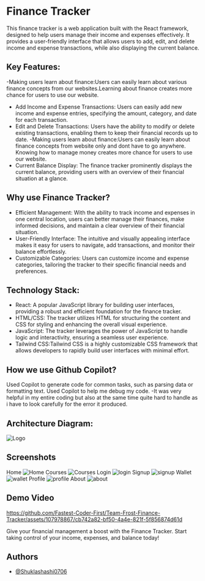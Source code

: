 # Finance Tracker

This finance tracker is a web application built with the React framework, designed to help users manage their income and expenses effectively. It provides a user-friendly interface that allows users to add, edit, and delete income and expense transactions, while also displaying the current balance.

## Key Features:
-Making users learn about finance:Users can easily learn about various finance concepts from our websites.Learning about finance creates more chance for users to use our website.
- Add Income and Expense Transactions: Users can easily add new income and expense entries, specifying the amount, category, and date for each transaction.
- Edit and Delete Transactions: Users have the ability to modify or delete existing transactions, enabling them to keep their financial records up to date.
-Making users learn about finance:Users can easily learn about finance concepts from website only and dont have to go anywhere.
Knowing how to manage money creates more chance for users to use our website.
- Current Balance Display: The finance tracker prominently displays the current balance, providing users with an overview of their financial situation at a glance.


## Why use Finance Tracker?
- Efficient Management: With the ability to track income and expenses in one central location, users can better manage their finances, make informed decisions, and maintain a clear overview of their financial situation.
- User-Friendly Interface: The intuitive and visually appealing interface makes it easy for users to navigate, add transactions, and monitor their balance effortlessly.
- Customizable Categories: Users can customize income and expense categories, tailoring the tracker to their specific financial needs and preferences.

## Technology Stack:
- React: A popular JavaScript library for building user interfaces, providing a robust and efficient foundation for the finance tracker.
- HTML/CSS: The tracker utilizes HTML for structuring the content and CSS for styling and enhancing the overall visual experience.
- JavaScript: The tracker leverages the power of JavaScript to handle logic and interactivity, ensuring a seamless user experience.
- Tailwind CSS:Tailwind CSS is a highly customizable CSS framework that allows developers to rapidly build user interfaces with minimal effort.

## How we use Github Copilot?
Used Copilot to generate code for common tasks, such as parsing data or formatting text.
Used Copilot to help me debug my code.
-It was very helpful in my entire coding but also at the same time quite hard to handle as i have to look carefully for the error it produced.

## Architecture Diagram:


![Logo](https://github.com/Fastest-Coder-First/Team-Frost-Finance-Tracker/assets/107978867/d71e6266-8c1a-4292-9eaa-fa33e3898ee8)

## Screenshots
Home
![Home](https://github.com/Fastest-Coder-First/Team-Frost-Finance-Tracker/assets/107978867/947e34c7-4b9e-4c2d-86ae-6b5ae809a9a0)
Courses
![Courses](https://github.com/Fastest-Coder-First/Team-Frost-Finance-Tracker/assets/107978867/169b6f86-fb05-48e8-b87a-16937def89ca)
Login
![login](https://github.com/Fastest-Coder-First/Team-Frost-Finance-Tracker/assets/107978867/6822cdb3-2fda-464d-9193-81b89732cdaf)
Signup
![signup](https://github.com/Fastest-Coder-First/Team-Frost-Finance-Tracker/assets/107978867/ba2481ac-1f5b-41f6-9ffb-f53b27596d71)
Wallet
![wallet](https://github.com/Fastest-Coder-First/Team-Frost-Finance-Tracker/assets/107978867/422597eb-ca67-4438-a8ba-e4b703e5d0fb)
Profile
![profile](https://github.com/Fastest-Coder-First/Team-Frost-Finance-Tracker/assets/107978867/c994b9ff-82bb-4085-a41f-426b999e84ce)
About
![about](https://github.com/Fastest-Coder-First/Team-Frost-Finance-Tracker/assets/107978867/98cd71c1-a8fa-4d5a-9432-c3db93c21609)


## Demo Video



https://github.com/Fastest-Coder-First/Team-Frost-Finance-Tracker/assets/107978867/cb742a82-bf50-4a4e-821f-5f856874d61d



  
Give your financial management a boost with the Finance Tracker. Start taking control of your income, expenses, and balance today!


## Authors

- [@Shuklashashi0706](https://www.github.com/Shuklashashi0706)
